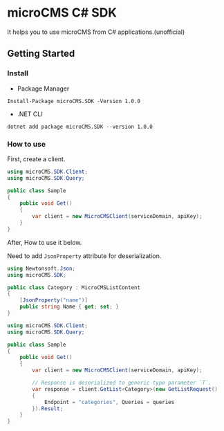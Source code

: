 # microCMS C# SDK

It helps you to use microCMS from C# applications.(unofficial)

## Getting Started

### Install

- Package Manager

```
Install-Package microCMS.SDK -Version 1.0.0
```

- .NET CLI

```
dotnet add package microCMS.SDK --version 1.0.0
```

### How to use

First, create a client.

```c#
using microCMS.SDK.Client;
using microCMS.SDK.Query;

public class Sample
{
    public void Get()
    {
        var client = new MicroCMSClient(serviceDomain, apiKey);
    }
}
```

After, How to use it below.

Need to add `JsonProperty` attribute for deserialization.

```c#
using Newtonsoft.Json;
using microCMS.SDK;

public class Category : MicroCMSListContent
{
    [JsonProperty("name")]
    public string Name { get; set; }
}
```

```c#
using microCMS.SDK.Client;
using microCMS.SDK.Query;

public class Sample
{
    public void Get()
    {
        var client = new MicroCMSClient(serviceDomain, apiKey);

        // Response is deserialized to generic type parameter `T`.
        var response = client.GetList<Category>(new GetListRequest()
        {
            Endpoint = "categories", Queries = queries
        }).Result;
    }
}
```
